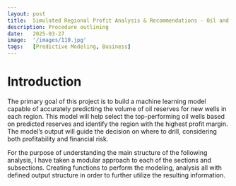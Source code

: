 ```yaml
---
layout: post
title:  Simulated Regional Profit Analysis & Recommendations - Oil and Mining Application
description: Procedure outlining 
date:   2025-03-27
image:  '/images/110.jpg'
tags:   [Predictive Modeling, Business]
---
```

# Introduction
The primary goal of this project is to build a machine learning model capable of accurately predicting the volume of oil reserves for new wells in each region. This model will help select the top-performing oil wells based on predicted reserves and identify the region with the highest profit margin. The model’s output will guide the decision on where to drill, considering both profitability and financial risk.

For the purpose of understanding the main structure of the following analysis, I have taken a modular approach to each of the sections and subsections. Creating functions to perform the modeling, analysis all with defined output structure in order to further utilize the resulting information.

